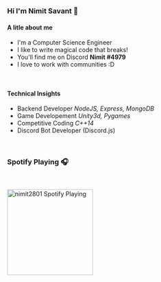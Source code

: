 ### Hi I'm Nimit Savant 👋

#### A litle about me

- I'm a Computer Science Engineer
- I like to write magical code that breaks!
- You'll find me on Discord **Nimit #4979**
- I love to work with communities :D

<br/>

#### Technical Insights

- Backend Developer _NodeJS, Express, MongoDB_
- Game Developement _Unity3d, Pygames_
- Competitive Coding _C++14_
- Discord Bot Developer (Discord.js)

<br/>

### Spotify Playing 🎧

<br/>

[<img src="https://i.ytimg.com/vi/_lKL6OmL4fk/maxresdefault.jpg" alt="nimit2801 Spotify Playing" width="200" /></img>](https://open.spotify.com/track/0zMzyHAeMvwq5CRstru1Fp)
